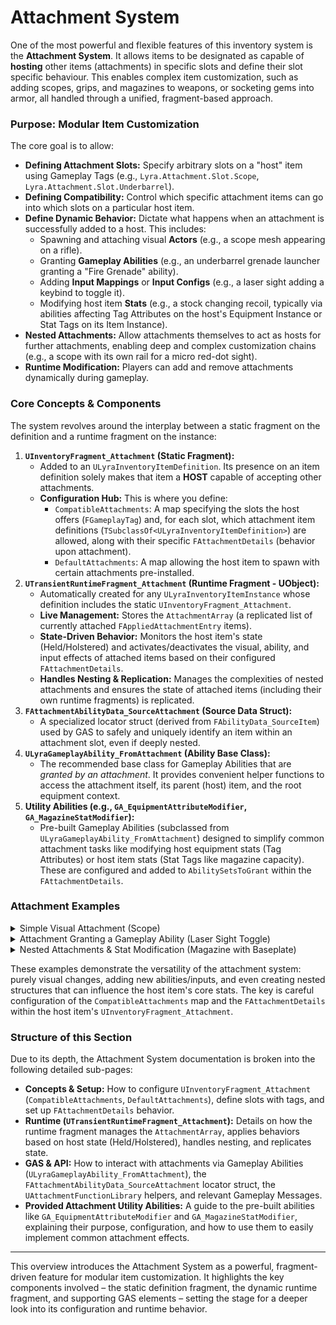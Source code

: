 # Attachment System

One of the most powerful and flexible features of this inventory system is the **Attachment System**. It allows items to be designated as capable of **hosting** other items (attachments) in specific slots and define their slot specific behaviour. This enables complex item customization, such as adding scopes, grips, and magazines to weapons, or socketing gems into armor, all handled through a unified, fragment-based approach.

### Purpose: Modular Item Customization

The core goal is to allow:

* **Defining Attachment Slots:** Specify arbitrary slots on a "host" item using Gameplay Tags (e.g., `Lyra.Attachment.Slot.Scope`, `Lyra.Attachment.Slot.Underbarrel`).
* **Defining Compatibility:** Control which specific attachment items can go into which slots on a particular host item.
* **Define Dynamic Behavior:** Dictate what happens when an attachment is successfully added to a host. This includes:
  * Spawning and attaching visual **Actors** (e.g., a scope mesh appearing on a rifle).
  * Granting **Gameplay Abilities** (e.g., an underbarrel grenade launcher granting a "Fire Grenade" ability).
  * Adding **Input Mappings** or **Input Configs** (e.g., a laser sight adding a keybind to toggle it).
  * Modifying host item **Stats** (e.g., a stock changing recoil, typically via abilities affecting Tag Attributes on the host's Equipment Instance or Stat Tags on its Item Instance).
* **Nested Attachments:** Allow attachments themselves to act as hosts for further attachments, enabling deep and complex customization chains (e.g., a scope with its own rail for a micro red-dot sight).
* **Runtime Modification:** Players can add and remove attachments dynamically during gameplay.

### Core Concepts & Components

The system revolves around the interplay between a static fragment on the definition and a runtime fragment on the instance:

1. **`UInventoryFragment_Attachment` (Static Fragment):**
   * Added to an `ULyraInventoryItemDefinition`. Its presence on an item definition solely makes that item a **HOST** capable of accepting other attachments.
   * **Configuration Hub:** This is where you define:
     * `CompatibleAttachments`: A map specifying the slots the host offers (`FGameplayTag`) and, for each slot, which attachment item definitions (`TSubclassOf<ULyraInventoryItemDefinition>`) are allowed, along with their specific `FAttachmentDetails` (behavior upon attachment).
     * `DefaultAttachments`: A map allowing the host item to spawn with certain attachments pre-installed.
2. **`UTransientRuntimeFragment_Attachment` (Runtime Fragment - UObject):**
   * Automatically created for any `ULyraInventoryItemInstance` whose definition includes the static `UInventoryFragment_Attachment`.
   * **Live Management:** Stores the `AttachmentArray` (a replicated list of currently attached `FAppliedAttachmentEntry` items).
   * **State-Driven Behavior:** Monitors the host item's state (Held/Holstered) and activates/deactivates the visual, ability, and input effects of attached items based on their configured `FAttachmentDetails`.
   * **Handles Nesting & Replication:** Manages the complexities of nested attachments and ensures the state of attached items (including their own runtime fragments) is replicated.
3. **`FAttachmentAbilityData_SourceAttachment` (Source Data Struct):**
   * A specialized locator struct (derived from `FAbilityData_SourceItem`) used by GAS to safely and uniquely identify an item within an attachment slot, even if deeply nested.
4. **`ULyraGameplayAbility_FromAttachment` (Ability Base Class):**
   * The recommended base class for Gameplay Abilities that are _granted by an attachment_. It provides convenient helper functions to access the attachment itself, its parent (host) item, and the root equipment context.
5. **Utility Abilities (e.g., `GA_EquipmentAttributeModifier`, `GA_MagazineStatModifier`):**
   * Pre-built Gameplay Abilities (subclassed from `ULyraGameplayAbility_FromAttachment`) designed to simplify common attachment tasks like modifying host equipment stats (Tag Attributes) or host item stats (Stat Tags like magazine capacity). These are configured and added to `AbilitySetsToGrant` within the `FAttachmentDetails`.

### Attachment Examples

<details>

<summary>Simple Visual Attachment (Scope)</summary>

**Goal:** Attach a scope mesh to a rifle. The scope itself grants no new abilities but provides a visual change.

1. **Define Items & Fragments:**
   * **Host Item (`ID_Rifle_Marksman`):**
     * Has `UInventoryFragment_EquippableItem` (linked to `ED_Rifle_Marksman`).
     * Has `UInventoryFragment_Attachment` with the following in `CompatibleAttachments`:
       * Key: `Lyra.Attachment.Slot.Optic`
       * Value (`FAttachmentSlotDetails`):
         * `AttachmentDetailsMap`:
           * Key: `ID_Attachment_Scope_4x`
           * Value (`FAttachmentDetails`):
             * `AttachmentIcon`: `T_UI_Icon_OpticSlot`
             * `HolsteredAttachmentSettings`:
               * `ActorSpawnInfo`: `ActorToSpawn = BP_Scope_4x_HolsteredVariant`, `AttachSocket = rifle_optic_socket`, `AttachTransform = (Adjusted for holstered view)`
             * `HeldAttachmentSettings`:
               * `ActorSpawnInfo`: `ActorToSpawn = BP_Scope_4x_Attached`, `AttachSocket = rifle_optic_socket`, `AttachTransform = (Identity or fine-tuned for held view)`
   * **Attachment Item (`ID_Attachment_Scope_4x`):**
     * Has `UInventoryFragment_InventoryIcon` (for UI).
     * Has `UInventoryFragment_PickupItem` (to be droppable, specifying `SM_Scope_4x_Pickup` mesh).
     * _(Does NOT need `UInventoryFragment_Attachment` unless it can host further attachments)._
   * **Actor Blueprints:**
     * `BP_Scope_4x_Attached`: Contains the scope mesh intended for when the rifle is held.
     * `BP_Scope_4x_HolsteredVariant`: (Optional) A different mesh or LOD for when the rifle (and scope) are holstered.
2. **Runtime Behavior (Simplified):**
   * Player has `ID_Rifle_Marksman` equipped (instance: `RifleInstance`).
   * Player adds `ID_Attachment_Scope_4x` (instance: `ScopeInstance`) to the `Lyra.Attachment.Slot.Optic` on `RifleInstance` (e.g., via UI drag-drop triggering server-side `AddAttachmentToItemInstance`).
   * The `UTransientRuntimeFragment_Attachment` on `RifleInstance`:
     * Adds an `FAppliedAttachmentEntry` for `ScopeInstance` to its `AttachmentArray`.
     * If `RifleInstance` is currently **Held** (via `bIsEquipped` on its runtime fragment):
       * It reads `HeldAttachmentSettings` from the entry.
       * It calls `SpawnAttachmentActor`, which spawns `BP_Scope_4x_Attached` and attaches it to `RifleInstance`'s held weapon actor at `rifle_optic_socket`.
     * If `RifleInstance` is currently **Holstered** (via `bIsHolstered`):
       * It reads `HolsteredAttachmentSettings` and spawns/attaches `BP_Scope_4x_HolsteredVariant`.
   * When `RifleInstance` transitions between Held and Holstered (e.g., player swaps weapons), the `OnEquipped`/`OnHolster` callbacks on its `UTransientRuntimeFragment_Attachment` trigger deactivation of the old state's actor and activation of the new state's actor for the scope.

**Result:** The scope mesh appears correctly on the rifle, changing its visual based on whether the rifle is held or holstered.

</details>

<details>

<summary>Attachment Granting a Gameplay Ability (Laser Sight Toggle)</summary>

**Goal:** Attach a laser sight that grants the player an ability to toggle the laser on/off when the host weapon is held.

1. **Define Items & Fragments:**
   * **Host Item (`ID_Pistol_Tactical`):**
     * Has `UInventoryFragment_EquippableItem`.
     * Has `UInventoryFragment_Attachment` with `CompatibleAttachments`:
       * Key: `Lyra.Attachment.Slot.AccessoryRail`
       * Value (`FAttachmentSlotDetails`):
         * `AttachmentDetailsMap`:
           * Key: `ID_Attachment_LaserModule`
           * Value (`FAttachmentDetails`):
             * `HeldAttachmentSettings`:
               * `AbilitySetsToGrant`: `[{AS_LaserToggleAbility}]` (An Ability Set containing `GA_ToggleLaserSight`)
               * `ActorSpawnInfo`: `ActorToSpawn = BP_LaserModule_Attached` (Mesh with a controllable laser beam component)
               * `InputConfig`: (Optional) `InputConfig_LaserToggle` mapping an input action (e.g., `IA_ToggleAccessory`) to `Ability.Weapon.ToggleLaser`.
             * `HolsteredAttachmentSettings`: (Laser actor might be hidden or off, no abilities/input).
   * **Attachment Item (`ID_Attachment_LaserModule`):** Standard Icon/Pickup fragments.
   * **Ability Set (`AS_LaserToggleAbility`):** Contains `GA_ToggleLaserSight`.
   * **Gameplay Ability (`GA_ToggleLaserSight`):**
     * Inherits from `ULyraGameplayAbility_FromAttachment`.
     * In `ActivateAbility`:
       * Uses `GetAssociatedAttachmentItem()` to get the laser module instance.
       * Uses `GetSpawnAttachmentActor()` to get the `BP_LaserModule_Attached` actor instance.
       * Calls a function/event on `BP_LaserModule_Attached` to toggle its laser beam visibility/effect.
       * When ability is removed, turn off the laser beam
   * **Actor Blueprint (`BP_LaserModule_Attached`):** Contains the laser mesh and a `UParticleSystemComponent` or `UNiagaraComponent` for the laser beam, with functions to toggle its visibility.
2. **Runtime Behavior (Simplified):**
   * Player attaches `ID_Attachment_LaserModule` to `ID_Pistol_Tactical`'s accessory rail.
   * Pistol is **Held**:
     * The `UTransientRuntimeFragment_Attachment` on the pistol instance:
       * Spawns `BP_LaserModule_Attached`.
       * Grants `AS_LaserToggleAbility` to the player's ASC (Source Object will be the pistol instance, Dynamic Source Tag will be `Lyra.Attachment.Slot.AccessoryRail`).
       * (If configured) Adds `InputConfig_LaserToggle` to the player's input.
   * Player presses the input mapped in `InputConfig_LaserToggle` (e.g., 'L' key).
   * `GA_ToggleLaserSight` activates. It finds its spawned laser actor and toggles the beam.
   * Pistol is **Holstered**:
     * Abilities and Input Config from the laser module are removed. The `BP_LaserModule_Attached` might be destroyed and replaced by a holstered variant or simply hidden/disabled by its logic.

**Result:** Player gains a new ability (and potentially input) to control the laser sight only when the pistol with the laser attached is actively held.

</details>

<details>

<summary>Nested Attachments &#x26; Stat Modification (Magazine with Baseplate)</summary>

**Goal:** A rifle magazine (`ID_Attachment_Magazine_30Rnd`) attaches to a rifle. This magazine _itself_ can host a "Magazine Baseplate" attachment (`ID_Attachment_MagBase_Tactical`). The baseplate slightly improves the _rifle's_ reload speed (a Tag Attribute on the rifle's `ULyraEquipmentInstance`), and the magazine itself defines the _rifle's_ magazine capacity (a Stat Tag on the rifle's `ULyraInventoryItemInstance`).

1. **Define Items & Fragments:**
   * **Host Item (`ID_Rifle_Carbine`):**
     * Has `UInventoryFragment_EquippableItem` (links to `ED_Rifle_Carbine`).
       * `ED_Rifle_Carbine`'s `Instance Type` is `ULyraWeaponInstance` (or a subclass). This instance will have the `Weapon.Stat.ReloadSpeedMultiplier` Tag Attribute.
     * Has `UInventoryFragment_SetStats` that _might_ initialize `Weapon.Ammo.MagazineCapacity` to a default (e.g., if no magazine is attached).
     * Has `UInventoryFragment_Attachment` with `CompatibleAttachments`:
       * Key: `Lyra.Attachment.Slot.MagazineWell`
       * Value (`FAttachmentSlotDetails`):
         * `AttachmentDetailsMap`:
           * Key: `ID_Attachment_Magazine_30Rnd`
           * Value (`FAttachmentDetails` for the 30Rnd Magazine):
             * `HeldAttachmentSettings`:
               * `ActorSpawnInfo`: Spawns `BP_Magazine_30Rnd_Attached`.
               * `AbilitySetsToGrant`: `[{AS_Magazine_30Rnd_Effects}]`
             * `HolsteredAttachmentSettings`: (Likely just ActorSpawnInfo).
   * **First-Level Attachment (`ID_Attachment_Magazine_30Rnd`):**
     * Standard Icon/Pickup fragments.
     * **Crucially, also has `UInventoryFragment_Attachment`** with `CompatibleAttachments`:
       * Key: `Lyra.Attachment.Slot.MagazineBaseplate`
       * Value (`FAttachmentSlotDetails`):
         * `AttachmentDetailsMap`:
           * Key: `ID_Attachment_MagBase_Tactical`
           * Value (`FAttachmentDetails` for the Tactical Baseplate _when attached to this magazine_):
             * `HeldAttachmentSettings`:
               * `ActorSpawnInfo`: Spawns `BP_MagBase_Tactical_Attached`.
               * `AbilitySetsToGrant`: `[{AS_MagBaseplate_Tactical_Effects}]`
             * `HolsteredAttachmentSettings`: (Likely just ActorSpawnInfo).
   * **Second-Level Attachment (`ID_Attachment_MagBase_Tactical`):** Standard Icon/Pickup fragments.
2. **Define Abilities & Effects:**
   * **Ability Set (`AS_Magazine_30Rnd_Effects`):**
     * Contains an instance of your **`GA_MagazineStatModifier`** subclass (e.g., `GA_Magazine_Set30RndCapacity`).
       * `GA_Magazine_Set30RndCapacity` Defaults: Configured to set the `Weapon.Ammo.MagazineCapacity` **Stat Tag** on the _host equipment's item instance_ to `30`.
   * **Ability Set (`AS_MagBaseplate_Tactical_Effects`):**
     * Contains an instance of your **`GA_EquipmentAttributeModifier`** subclass (e.g., `GA_MagBaseplate_ReloadBonus`).
       * `GA_MagBaseplate_ReloadBonus` Defaults: Its `FloatStatModification` array is configured with:
         * `Tag`: `Weapon.Stat.ReloadSpeedMultiplier`
         * `ModificationValue`: `0.95` (example for 5% faster)
         * `ModOp`: `Multiply`
3. **Runtime Behavior (Simplified):**
   * Player has `ID_Rifle_Carbine` (`RifleInstance`) equipped and **Held**.
   * **Step A: Magazine Attached**
     * Player attaches `ID_Attachment_Magazine_30Rnd` (`MagInstance`) to `RifleInstance`'s `MagazineWell` slot.
     * The `UTransientRuntimeFragment_Attachment` on `RifleInstance` activates `MagInstance`'s behaviors because the rifle is Held.
     * `AS_Magazine_30Rnd_Effects` is granted.
     * `GA_Magazine_Set30RndCapacity` (subclass of your `GA_MagazineStatModifier`) activates:
       * It uses `GetAssociatedEquipmentItem()` to get `RifleInstance`.
       * It calls `RifleInstance->SetStatTagStack(TAG_Weapon_Ammo_MagazineCapacity, 30)`.
       * (It also handles potential ammo overflow/underflow logic if the capacity changes while ammo is present).
     * The rifle now effectively has a 30-round magazine capacity.
   * **Step B: Baseplate Attached to Magazine**
     * Player attaches `ID_Attachment_MagBase_Tactical` (`BaseplateInstance`) to `MagInstance`'s `MagazineBaseplate` slot.
     * Since `MagInstance` is active (because `RifleInstance` is Held), `MagInstance`'s `UTransientRuntimeFragment_Attachment` activates `BaseplateInstance`'s behaviors.
     * `AS_MagBaseplate_Tactical_Effects` is granted. The `SourceObject` for this grant is `MagInstance`.
     * `GA_MagBaseplate_ReloadBonus` (subclass of your `GA_EquipmentAttributeModifier`) activates:
       * It uses `GetAssociatedEquipmentInstance()` to correctly find the `ULyraEquipmentInstance` of the root `RifleInstance`.
       * It iterates its preconfigured `FloatStatModification` array.
       * It calls `RifleEquipmentInstance->ModifyTagAttribute(Weapon.Stat.ReloadSpeedMultiplier, 0.95, EFloatModOp::Multiply)` and stores the returned `FFloatStatModification` handle internally.
     * The rifle's `ReloadSpeedMultiplier` Tag Attribute is now modified.
   * **Step C: Baseplate Removed**
     * Player removes `BaseplateInstance` from `MagInstance`.
     * `GA_MagBaseplate_ReloadBonus` is removed from the ASC.
     * Its `EndAbility` (or similar cleanup) logic iterates its stored `FFloatStatModification` handles and calls `RifleEquipmentInstance->ReverseTagAttributeModification()` for each, restoring the rifle's reload speed.
   * **Step D: Magazine Removed**
     * Player removes `MagInstance` from `RifleInstance`.
     * `GA_Magazine_Set30RndCapacity` is removed.
     * Its `EndAbility` logic would revert the `Weapon.Ammo.MagazineCapacity` Stat Tag on `RifleInstance` (perhaps to a default value, or another magazine's value if one is swapped in).
     * Since `BaseplateInstance` was attached to `MagInstance`, its effects are also implicitly deactivated and cleaned up because its parent attachment (`MagInstance`) is no longer active in the context of the rifle.

**Result:**

* The rifle's magazine capacity (a Stat Tag on its Item Instance) is directly controlled by the attached magazine's specialized `GA_MagazineStatModifier`.
* An attachment _on the magazine_ (the baseplate) can correctly modify stats (Tag Attributes) on the _root weapon's Equipment Instance_ using the specialized `GA_EquipmentAttributeModifier` and its helper `GetAssociatedEquipmentInstance()`.
* Changes are properly reversed when attachments are removed due to the abilities storing modification handles or performing cleanup in their `RemoveAbility`.

</details>

These examples demonstrate the versatility of the attachment system: purely visual changes, adding new abilities/inputs, and even creating nested structures that can influence the host item's core stats. The key is careful configuration of the `CompatibleAttachments` map and the `FAttachmentDetails` within the host item's `UInventoryFragment_Attachment`.

### Structure of this Section

Due to its depth, the Attachment System documentation is broken into the following detailed sub-pages:

* **Concepts & Setup:** How to configure `UInventoryFragment_Attachment` (`CompatibleAttachments`, `DefaultAttachments`), define slots with tags, and set up `FAttachmentDetails` behavior.
* **Runtime (`UTransientRuntimeFragment_Attachment`):** Details on how the runtime fragment manages the `AttachmentArray`, applies behaviors based on host state (Held/Holstered), handles nesting, and replicates state.
* **GAS & API:** How to interact with attachments via Gameplay Abilities (`ULyraGameplayAbility_FromAttachment`), the `FAttachmentAbilityData_SourceAttachment` locator struct, the `UAttachmentFunctionLibrary` helpers, and relevant Gameplay Messages.
* &#x20;**Provided Attachment Utility Abilities:** A guide to the pre-built abilities like `GA_EquipmentAttributeModifier` and `GA_MagazineStatModifier`, explaining their purpose, configuration, and how to use them to easily implement common attachment effects.

***

This overview introduces the Attachment System as a powerful, fragment-driven feature for modular item customization. It highlights the key components involved – the static definition fragment, the dynamic runtime fragment, and supporting GAS elements – setting the stage for a deeper look into its configuration and runtime behavior.
